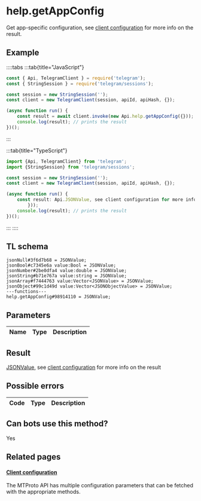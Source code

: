 # help.getAppConfig

Get app-specific configuration, see [client configuration](https://core.telegram.org/api/config#client-configuration) for more info on the result.

## Example

::::tabs
:::tab{title="JavaScript"}

```js
const { Api, TelegramClient } = require('telegram');
const { StringSession } = require('telegram/sessions');

const session = new StringSession('');
const client = new TelegramClient(session, apiId, apiHash, {});

(async function run() {
    const result = await client.invoke(new Api.help.getAppConfig({}));
    console.log(result); // prints the result
})();
```

:::

:::tab{title="TypeScript"}

```ts
import {Api, TelegramClient} from 'telegram';
import {StringSession} from 'telegram/sessions';

const session = new StringSession('');
const client = new TelegramClient(session, apiId, apiHash, {});

(async function run() {
    const result: Api.JSONValue, see client configuration for more info on the result = await client.invoke(new Api.help.getAppConfig({
		}));
    console.log(result); // prints the result
})();

```

:::
::::

## TL schema

```
jsonNull#3f6d7b68 = JSONValue;
jsonBool#c7345e6a value:Bool = JSONValue;
jsonNumber#2be0dfa4 value:double = JSONValue;
jsonString#b71e767a value:string = JSONValue;
jsonArray#f7444763 value:Vector<JSONValue> = JSONValue;
jsonObject#99c1d49d value:Vector<JSONObjectValue> = JSONValue;
---functions---
help.getAppConfig#98914110 = JSONValue;
```

## Parameters

| Name | Type | Description |
| :--: | ---- | ----------- |

## Result

[JSONValue](https://core.telegram.org/type/JSONValue), see [client configuration](https://core.telegram.org/api/config#client-configuration) for more info on the result

## Possible errors

| Code | Type | Description |
| :--: | ---- | ----------- |

## Can bots use this method?

Yes

## Related pages

#### [Client configuration](https://core.telegram.org/api/config)

The MTProto API has multiple configuration parameters that can be fetched with the appropriate methods.

